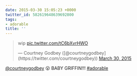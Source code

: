 ```yaml
---
date: 2015-03-30 15:05:23 +0000
twitter_id: 582619648639692800
tags:
- adorable
title: ''
---
```


<blockquote class="twitter-tweet"><p lang="und" dir="ltr">wip <a href="http://t.co/tC6bXvrHWO">pic.twitter.com/tC6bXvrHWO</a></p>&mdash; Courtney Godbey ([@courtneygodbey](https://twitter.com/courtneygodbey)) <a href="https://twitter.com/courtneygodbey/status/582613665876185088?ref_src=twsrc%5Etfw">March 30, 2015</a></blockquote>
<script async src="https://platform.twitter.com/widgets.js" charset="utf-8"></script>

[@courtneygodbey](https://twitter.com/courtneygodbey) 😮 BABY GRIFFIN!!! [#adorable](https://twitter.com/hashtag/adorable)
